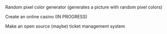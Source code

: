 

Random pixel color generator (generates a picture with random pixel colors)

Create an online casino (IN PROGRESS)

Make an open source (maybe) ticket management system

